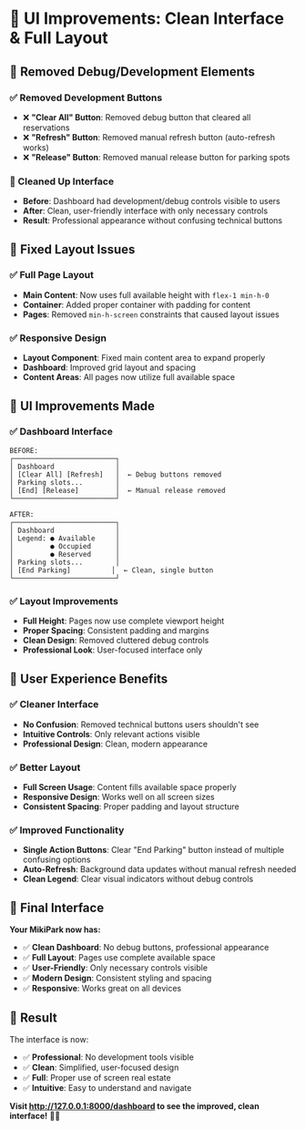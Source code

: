 # 🎨 **UI Improvements: Clean Interface & Full Layout**

## 🚫 **Removed Debug/Development Elements**

### **✅ Removed Development Buttons**
- ❌ **"Clear All" Button**: Removed debug button that cleared all reservations
- ❌ **"Refresh" Button**: Removed manual refresh button (auto-refresh works)  
- ❌ **"Release" Button**: Removed manual release button for parking spots

### **🧹 Cleaned Up Interface**
- **Before**: Dashboard had development/debug controls visible to users
- **After**: Clean, user-friendly interface with only necessary controls
- **Result**: Professional appearance without confusing technical buttons

## 📐 **Fixed Layout Issues**

### **✅ Full Page Layout**
- **Main Content**: Now uses full available height with `flex-1 min-h-0`
- **Container**: Added proper container with padding for content
- **Pages**: Removed `min-h-screen` constraints that caused layout issues

### **✅ Responsive Design**
- **Layout Component**: Fixed main content area to expand properly
- **Dashboard**: Improved grid layout and spacing  
- **Content Areas**: All pages now utilize full available space

## 🎯 **UI Improvements Made**

### **✅ Dashboard Interface**
```
BEFORE:
┌─────────────────────────┐
│ Dashboard               │
│ [Clear All] [Refresh]   │  ← Debug buttons removed
│ Parking slots...        │
│ [End] [Release]         │  ← Manual release removed
└─────────────────────────┘

AFTER:
┌─────────────────────────┐
│ Dashboard               │
│ Legend: ● Available     │
│         ● Occupied      │
│         ● Reserved      │
│ Parking slots...        │
│ [End Parking]          │  ← Clean, single button
└─────────────────────────┘
```

### **✅ Layout Improvements**
- **Full Height**: Pages now use complete viewport height
- **Proper Spacing**: Consistent padding and margins
- **Clean Design**: Removed cluttered debug controls
- **Professional Look**: User-focused interface only

## 🚀 **User Experience Benefits**

### **✅ Cleaner Interface**
- **No Confusion**: Removed technical buttons users shouldn't see
- **Intuitive Controls**: Only relevant actions visible
- **Professional Design**: Clean, modern appearance

### **✅ Better Layout**
- **Full Screen Usage**: Content fills available space properly
- **Responsive Design**: Works well on all screen sizes
- **Consistent Spacing**: Proper padding and layout structure

### **✅ Improved Functionality**
- **Single Action Buttons**: Clear "End Parking" button instead of multiple confusing options
- **Auto-Refresh**: Background data updates without manual refresh needed
- **Clean Legend**: Clear visual indicators without debug controls

## 🎨 **Final Interface**

**Your MikiPark now has:**
- ✅ **Clean Dashboard**: No debug buttons, professional appearance
- ✅ **Full Layout**: Pages use complete available space
- ✅ **User-Friendly**: Only necessary controls visible
- ✅ **Modern Design**: Consistent styling and spacing
- ✅ **Responsive**: Works great on all devices

## 🎉 **Result**

The interface is now:
- ✅ **Professional**: No development tools visible
- ✅ **Clean**: Simplified, user-focused design  
- ✅ **Full**: Proper use of screen real estate
- ✅ **Intuitive**: Easy to understand and navigate

**Visit http://127.0.0.1:8000/dashboard to see the improved, clean interface!** 🎨✨